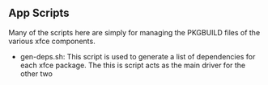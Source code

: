 ## App Scripts

Many of the scripts here are simply for managing the PKGBUILD files of the various xfce components.

* gen-deps.sh: This script is used to generate a list of dependencies for each xfce package. The this is script acts as the main driver for the other two
